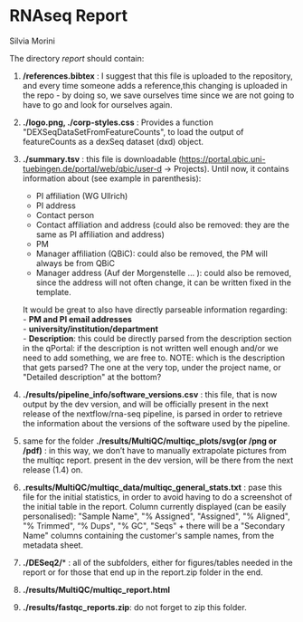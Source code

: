 # RNAseq Report
Silvia Morini  

The directory _report_ should contain:

1) **/references.bibtex** : I suggest that this file is uploaded to the repository, and every time someone adds a reference,this changing is uploaded in the repo - by doing so, we save ourselves time since we are not going to have to go and look for ourselves again.

2) **./logo.png, ./corp-styles.css** : Provides a function "DEXSeqDataSetFromFeatureCounts", to load the output of featureCounts as a dexSeq dataset (dxd) object.

3) **./summary.tsv** : this file is downloadable (https://portal.qbic.uni-tuebingen.de/portal/web/qbic/user-d -> Projects). Until now, it contains information about (see example in parenthesis):
    - PI affiliation (WG Ullrich)
    - PI address
    - Contact person
    - Contact affiliation and address (could also be removed: they are the same as PI affiliation and address)
    - PM
    - Manager affiliation (QBiC): could also be removed, the PM will always be from QBiC
    - Manager address (Auf der Morgenstelle … ): could also be removed, since the address will not often change, it can be written fixed in the template.

    It would be great to also have directly parseable information regarding:    
        - **PM and PI email addresses**    
        - **university/institution/department**    
        - **Description**: this could be directly parsed from the description section in the qPortal: if the description is not written well enough and/or we need to add something, we are free to. NOTE: which is the description that gets parsed? The one at the very top, under the project name, or "Detailed description" at the bottom?
 
4) **./results/pipeline_info/software_versions.csv** : this file, that is now output by the dev version, and will be officially present in the next release of the nextflow/rna-seq pipeline, is parsed in order to retrieve the information about the versions of the software used by the pipeline.

5) same for the folder **./results/MultiQC/multiqc_plots/svg(or /png or /pdf)** : in this way, we don’t have to manually extrapolate pictures from the multiqc report. present in the dev version, will be there from the next release (1.4) on.

6) **.results/MultiQC/multiqc_data/multiqc_general_stats.txt** : pase this file for the initial statistics, in order to avoid having to do a screenshot of the initial table in the report. Column currently displayed (can be easily personalised): "Sample Name", "% Assigned", "Assigned", "% Aligned", "% Trimmed", “% Dups", "% GC", "Seqs" + there will be a "Secondary Name" columns containing the customer's sample names, from the metadata sheet.

7) **./DESeq2/*** : all of the subfolders, either for figures/tables needed in the report or for those that end up in the report.zip folder in the end.

8) **./results/MultiQC/multiqc_report.html**

9) **./results/fastqc_reports.zip**: do not forget to zip this folder.
